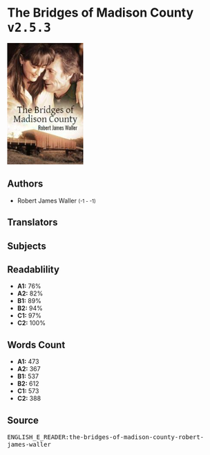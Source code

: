 # The Bridges of Madison County <kbd>v2.5.3</kbd>

![](./cover.medium.jpg "")

## Authors


 - Robert James Waller <small>(-1 - -1)</small>

## Translators



## Subjects



## Readablility


 - **A1:** 76%
 - **A2:** 82%
 - **B1:** 89%
 - **B2:** 94%
 - **C1:** 97%
 - **C2:** 100%

## Words Count


 - **A1:** 473
 - **A2:** 367
 - **B1:** 537
 - **B2:** 612
 - **C1:** 573
 - **C2:** 388

## Source


<kbd>ENGLISH_E_READER:the-bridges-of-madison-county-robert-james-waller</kbd>
